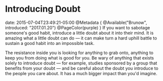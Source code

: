 # Introducing Doubt
date: 2015-07-04T23:49:21-05:00
@Metadata {
  @Available("Brunow", introduced: "2017.01.20")
  @PageColor(purple)
}
If you want to sabotage someone's good habit, introduce a little doubt about it into their mind. It is amazing what a little doubt can do &mdash; it can make turn a hard uphill battle to sustain a good habit into an impossible task.

The resistance inside you is looking for anything to grab onto, anything to keep you from doing what is good for you. Be wary of anything that exists solely to introduce doubt &mdash; for example, studies sponsored by a group that benefits from your doubt &mdash; and be careful about the doubt you introduce to the people you care about. It has a much bigger impact than you'd imagine.
